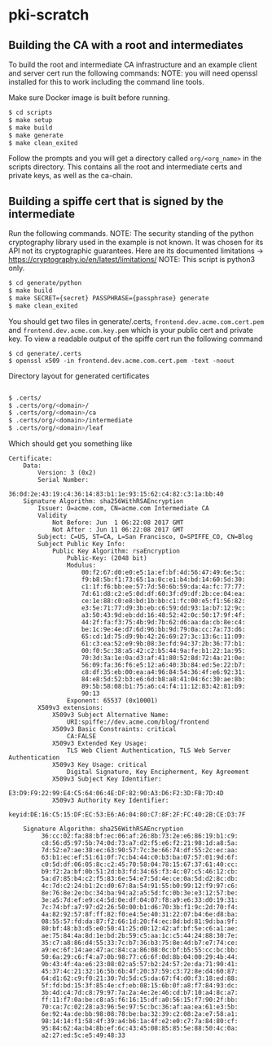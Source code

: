 # pki-scratch


## Building the CA with a root and intermediates

To build the root and intermediate CA infrastructure and an example client and server cert run the following commands:
NOTE: you will need openssl installed for this to work including the command line tools.

Make sure Docker image is built before running.

```bash
$ cd scripts
$ make setup
$ make build 
$ make generate
$ make clean_exited
```

Follow the prompts and you will get a directory called `org/<org_name>` in the scripts directory. This contains all the root and intermediate certs and private keys, as well as the ca-chain.

## Building a spiffe cert that is signed by the intermediate

Run the following commands.
NOTE: The security standing of the python cryptography library used in the example is not known. It was chosen for its API
not its cryptographic guarantees. Here are its documented limitations -> https://cryptography.io/en/latest/limitations/
NOTE: This script is python3 only.

```bash
$ cd generate/python
$ make build 
$ make SECRET={secret} PASSPHRASE={passphrase} generate
$ make clean_exited
```
You should get two files in generate/.certs, `frontend.dev.acme.com.cert.pem` and 
`frontend.dev.acme.com.key.pem` which is your public cert and private key. To view a readable output of the spiffe cert run the following command
```
$ cd generate/.certs
$ openssl x509 -in frontend.dev.acme.com.cert.pem -text -noout
```


Directory layout for generated certificates 

```bash

$ .certs/
$ .certs/org/<domain>/
$ .certs/org/<domain>/ca
$ .certs/org/<domain>/intermediate
$ .certs/org/<domain>/leaf

```



Which should get you something like

```
Certificate:
    Data:
        Version: 3 (0x2)
        Serial Number:
            36:0d:2e:43:19:c4:36:14:83:b1:1e:93:15:62:c4:82:c3:1a:bb:40
    Signature Algorithm: sha256WithRSAEncryption
        Issuer: O=acme.com, CN=acme.com Intermediate CA
        Validity
            Not Before: Jun  1 06:22:08 2017 GMT
            Not After : Jun 11 06:22:08 2017 GMT
        Subject: C=US, ST=CA, L=San Francisco, O=SPIFFE_CO, CN=Blog
        Subject Public Key Info:
            Public Key Algorithm: rsaEncryption
                Public-Key: (2048 bit)
                Modulus:
                    00:f2:67:d0:e0:e5:1a:ef:bf:4d:56:47:49:6e:5c:
                    f9:b8:5b:f1:73:65:1a:0c:e1:b4:bd:14:60:5d:30:
                    c1:1f:f6:bb:ee:57:7d:50:6b:59:da:4a:fc:77:77:
                    7d:61:d8:c2:e5:0d:df:60:3f:d9:df:2b:ce:04:ea:
                    ce:1e:88:c0:e8:bd:1b:bb:c1:fc:00:e5:f1:56:82:
                    e3:5e:71:77:d9:3b:eb:c6:59:dd:93:1a:b7:12:9c:
                    a3:50:43:9d:eb:dd:16:48:52:42:0c:50:17:9f:4f:
                    44:2f:fa:f3:75:4b:9d:7b:62:d6:aa:da:cb:8e:c4:
                    be:1c:9e:4e:d7:6d:96:bb:9d:79:0a:cc:7a:73:d6:
                    65:cd:1d:75:d9:9b:42:26:69:27:3c:13:6c:11:09:
                    61:c3:ea:52:e9:9b:08:3e:fd:94:37:2b:36:77:b1:
                    00:f0:5c:38:a5:42:c2:b5:44:9a:fe:b1:22:1a:95:
                    70:3d:3a:1e:0a:d3:af:41:80:52:8d:72:4a:21:0e:
                    56:09:fa:36:f6:e5:12:a6:40:3b:84:ed:5e:22:b7:
                    c8:df:35:eb:00:ea:a4:96:84:54:36:4f:e6:92:31:
                    84:e8:5d:52:b3:e6:6d:b8:a8:41:04:6c:30:ae:8b:
                    89:5b:58:08:b1:75:a6:c4:f4:11:12:83:42:81:b9:
                    90:13
                Exponent: 65537 (0x10001)
        X509v3 extensions:
            X509v3 Subject Alternative Name: 
                URI:spiffe://dev.acme.com/blog/frontend
            X509v3 Basic Constraints: critical
                CA:FALSE
            X509v3 Extended Key Usage: 
                TLS Web Client Authentication, TLS Web Server Authentication
            X509v3 Key Usage: critical
                Digital Signature, Key Encipherment, Key Agreement
            X509v3 Subject Key Identifier: 
                E3:D9:F9:22:99:E4:C5:64:06:4E:DF:82:90:A3:D6:F2:3D:FB:7D:4D
            X509v3 Authority Key Identifier: 
                keyid:DE:16:C5:15:DF:EC:53:E6:A6:04:80:C7:8F:2F:FC:40:2B:CE:D3:7F

    Signature Algorithm: sha256WithRSAEncryption
         36:cc:02:fa:88:bf:ec:06:af:26:8b:73:2e:e6:86:19:b1:c9:
         c8:56:d5:97:5b:74:0d:73:a7:d2:f5:e6:f2:21:98:1d:a8:5a:
         7d:52:e7:ae:38:ec:63:90:57:7c:3e:66:74:df:55:2c:ec:aa:
         63:b1:ec:ef:51:61:0f:7c:b4:44:c0:b3:ba:07:57:01:9d:6f:
         c0:5d:df:06:05:8c:c2:45:70:58:04:78:15:67:37:61:40:cc:
         b9:f2:2a:bf:0b:51:2d:b3:fd:34:65:f3:4c:07:c5:46:12:cb:
         5a:d7:85:b4:c2:f5:83:6e:54:e7:5d:4e:ce:0a:5d:d2:8c:db:
         4c:7d:c2:24:b1:2c:d0:67:8a:54:91:55:b0:99:12:f9:97:c6:
         8e:76:8e:2e:bc:34:ba:94:a2:a5:5d:fc:0b:3e:e3:12:57:be:
         3e:a5:7d:ef:e9:c4:5d:0e:df:04:07:f8:a9:e6:33:d0:19:31:
         7c:74:bf:a7:97:d2:26:50:00:b1:d6:70:3b:f1:9c:2d:70:f4:
         4a:82:92:57:8f:ff:82:f0:e4:5e:40:31:22:07:b4:6e:d8:ba:
         08:55:57:fd:da:87:f2:66:1d:20:f4:ec:8d:bd:81:9d:ba:9f:
         80:bf:48:b3:d5:e0:50:41:25:d0:12:42:af:bf:5e:c6:a1:ae:
         ae:75:84:4a:8d:1e:bd:2b:59:c5:aa:1c:c5:44:24:88:30:7e:
         35:c7:a8:86:d4:55:33:7c:b7:36:b3:75:8e:4d:b7:e7:74:ce:
         a9:ec:6f:14:ae:47:ac:84:ca:86:08:0c:bf:b5:55:cc:bc:bb:
         50:6a:29:c6:f4:a7:0b:98:77:c6:6f:0d:8b:04:00:29:4b:44:
         9b:43:4f:4a:e6:23:08:02:a5:57:b2:24:57:2e:da:71:90:41:
         45:37:4c:21:32:16:5b:6b:4f:20:37:59:c3:72:8e:d4:60:87:
         64:d1:62:c9:f0:21:30:7d:5d:c5:da:67:f4:d0:f3:18:ed:88:
         5f:fd:bd:15:3f:85:4e:cf:eb:08:15:6b:0f:a8:f7:84:93:dc:
         3b:4d:c4:7d:c8:79:97:7a:2a:4e:2e:46:cd:b7:10:a4:8c:a7:
         ff:11:f7:0a:be:c8:a5:f6:16:15:df:a0:56:15:f7:90:2f:bb:
         70:ca:7c:02:28:a3:96:5e:97:5c:bc:36:af:aa:ea:61:e3:5b:
         6e:92:4a:de:bb:98:08:78:be:ba:32:39:c2:08:2a:e7:58:a1:
         98:14:14:f1:58:4f:39:a4:b6:1a:4f:e2:e0:c7:7a:84:80:cf:
         95:84:62:4a:b4:8b:ef:6c:43:45:08:85:85:5e:88:50:4c:0a:
         a2:27:ed:5c:e5:49:48:33

```

